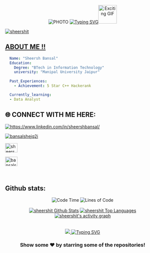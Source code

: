 






<div align="center">
  <img src="https://media3.giphy.com/media/v1.Y2lkPTc5MGI3NjExcHBocTIzN3NnNjlhNWprNnQwc2tmd2UwcmR0ZjNlbDh4eGtkd2MwMyZlcD12MV9pbnRlcm5hbF9naWZfYnlfaWQmY3Q9Zw/f3iwJFOVOwuy7K6FFw/giphy.gif" alt="PHOTO" />



  <a href="https://git.io/typing-svg">
    <img src="https://readme-typing-svg.herokuapp.com?font=Sedan+SC&weight=500&duration=5000&pause=700&color=02F769&background=15151500&center=true&vCenter=true&random=false&width=435&lines=Hello!+I'm+Jahnvi+Sahni;Aspiring+Software+Engineer;%26+a+AI/ML+enthusiast+" alt="Typing SVG"/></a><img src="https://i.giphy.com/media/v1.Y2lkPTc5MGI3NjExa3lxZDAxaTJxOGhzMGZtazJ5YnRlNGp2OXA4bm9uNmluNXc3ZTJ0ciZlcD12MV9pbnRlcm5hbF9naWZfYnlfaWQmY3Q9cw/QIKUNA9oGxeWGLbCFY/giphy.gif" alt="Exciting GIF" width="60"/>




 <br>
  <a href="https://avatars.githubusercontent.com/u/43103163?v=4">


</div>

<p align="left"> <img src="https://komarev.com/ghpvc/?username=sheershit&label=Profile%20views&color=0e75b6&style=flat" alt="sheershit" /> </p>

## ABOUT ME !! 

```yaml
  Name: "Sheersh Bansal"
  Education:
    Degree: "BTech in Information Technology"
    university: "Manipal University Jaipur"
   
  Past_Experiences:
    - Achievement: 5 Star C++ Hackerank

  Currently_learning:
  - Data Analyst

```

## 🌐 CONNECT WITH ME HERE:
<p align="left">
<a href="https://www.linkedin.com/in/sheershbansal/" target="blank"><img align="center" src="https://img.shields.io/badge/LinkedIn-0077B5?style=for-the-badge&logo=linkedin&logoColor=white" alt="https://www.linkedin.com/in/sheershbansal/" /></a>

<a href="https://www.geeksforgeeks.org/user/bansalshejq2i/" target="blank"><img align="center" src="https://img.shields.io/badge/GeeksforGeeks-gray?style=for-the-badge&logo=geeksforgeeks&logoColor=35914c" alt="bansalshejq2i" /></a>

<a href="https://www.codechef.com/users/sheershbansal" target="blank"><img align="center" src="https://cdn.jsdelivr.net/npm/simple-icons@3.1.0/icons/codechef.svg" alt="sheershbansal" height="30" width="40" /></a>

<a href="https://www.hackerrank.com/profile/bansalsheersh991" target="blank"><img align="center" src="https://raw.githubusercontent.com/rahuldkjain/github-profile-readme-generator/master/src/images/icons/Social/hackerrank.svg" alt="bansalsheersh991" height="30" width="40" /></a>

<br>





## Github stats:
<div align="center">
  <img src="http://img.shields.io/badge/Code%20Time-1%2C200%20hrs%2045%20mins-blue" alt="Code Time" />
  <img src="https://img.shields.io/badge/From%20Hello%20World%20I%27ve%20Written-24.7%20million%20lines%20of%20code-blue" alt="Lines of Code" />
</div>
<div align="center">
  <br>
<a href="https://github.com/jahnvisahni31/github-readme-stats"><img alt="sheershit Github Stats" src="https://github-readme-stats.vercel.app/api?username=sheershit&show_icons=true&count_private=true&theme=react&hide_border=true&bg_color=0D1117" /></a>
  <a href="https://github.com/sheershit/github-readme-stats"><img alt="sheershit Top Languages" src="https://github-readme-stats.vercel.app/api/top-langs/?username=sheershit&langs_count=8&count_private=true&layout=compact&theme=react&hide_border=true&bg_color=0D1117" /></a>
  <br/>
<a href="https://github.com/sheershit">
  <img alt="sheershit's activity graph" src="https://github-readme-activity-graph.vercel.app/graph?username=sheershit&theme=react-dark" />
</a>
</div>

<br>
<br/>
<div align="center">
   <a href="https://git.io/typing-svg">
      <img src="https://readme-typing-svg.demolab.com?font=Sedan+SC&weight=500&size=30&pause=1000&color=F63024&background=6883FF00&center=true&vCe






















<div align="center">
   <a href="https://git.io/typing-svg">
      <img src="https://readme-typing-svg.demolab.com?font=Sedan+SC&weight=500&size=30&pause=1000&color=F63024&background=6883FF00&center=true&vCenter=true&random=false&width=435&lines=Thanks+For+Visiting+!" alt="Typing SVG" />
   </a>
   
   <h3>Show some ❤️ by starring some of the repositories!</h3>
</div>
